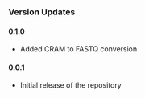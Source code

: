 ### Version Updates

#### 0.1.0
* Added CRAM to FASTQ conversion

#### 0.0.1
* Initial release of the repository
